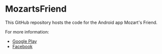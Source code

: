 MozartsFriend
=============

This GitHub repository hosts the code for the Android app Mozart's Friend.

For more information:

- [Google Play](https://play.google.com/store/apps/details?id=com.jameschin.android.mozartsfriend)
- [Facebook](https://www.facebook.com/MozartsFriend)
